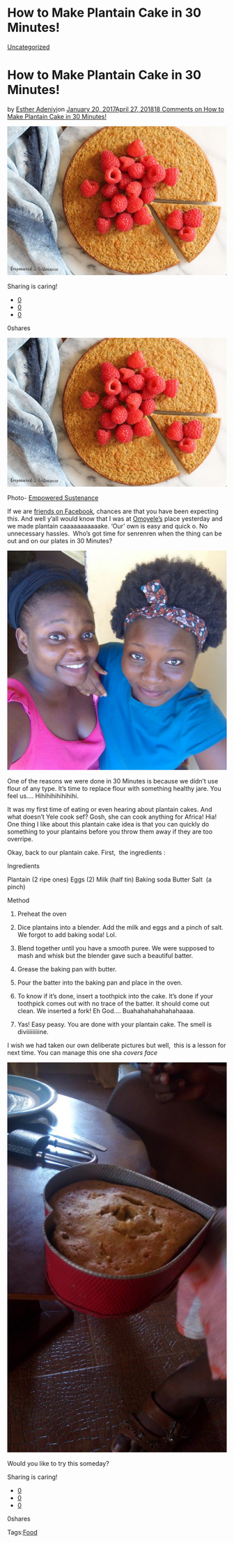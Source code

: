 # How to Make Plantain Cake in 30 Minutes!

[Uncategorized](https://estheradeniyi.com/category/uncategorized/)
# How to Make Plantain Cake in 30 Minutes!

by [Esther Adeniyi](https://estheradeniyi.com/author/esther-adeniyi/)on [January 20, 2017April 27, 2018](https://estheradeniyi.com/how-to-make-plantain-cake-in-30-minutes/)[18 Comments on How to Make Plantain Cake in 30 Minutes!](https://estheradeniyi.com/how-to-make-plantain-cake-in-30-minutes/#comments)

![](images/plantain-cake-3.jpg)

Sharing is caring!

- [0](https://www.facebook.com/sharer/sharer.php?u=https%3A%2F%2Festheradeniyi.com%2Fhow-to-make-plantain-cake-in-30-minutes%2F&amp;t=How%20to%20Make%20Plantain%20Cake%20in%2030%20Minutes%21)
- [0](https://twitter.com/intent/tweet?text=How%20to%20Make%20Plantain%20Cake%20in%2030%20Minutes%21&amp;url=https%3A%2F%2Festheradeniyi.com%2Fhow-to-make-plantain-cake-in-30-minutes%2F)
- [0](#)

0shares

[![Plantain cake with strawberries on top](images/plantain-cake-3.jpg)](images/plantain-cake-3.jpg)

Photo- [Empowered Sustenance](http://empoweredsustenance.com/flourless-plantain-cake/)&#xA0;

If we are [friends on Facebook](https://www.facebook.com/adeniyi.esther.583), chances are that you have been expecting this. And well y&#x2019;all would know that I was at [Omoyele&#x2019;s](https://www.facebook.com/olamiposi.oluwa) place yesterday and we made plantain caaaaaaaaaaake. &#x2018;Our&#x2019; own is easy and quick o. No unnecessary hassles. &#xA0;Who&#x2019;s got time for senrenren when the thing can be out and on our plates in 30 Minutes?

[![Omoyele and Esther Adeniyi&apos;s Blog](images/IMG-20170119-WA0011-1024x1024.jpg)](images/IMG-20170119-WA0011-1024x1024.jpg)

 One of the reasons we were done in 30 Minutes is because we didn&#x2019;t use flour of any type. It&#x2019;s time to replace flour with something healthy jare. You feel us&#x2026;. Hihihihihihihihi.

It was my first time of eating or even hearing about plantain cakes. And what doesn&#x2019;t Yele cook sef? Gosh, she can cook anything for Africa! Hia! One thing I like about this plantain cake idea is that you can quickly do something to your plantains before you throw them away if they are too overripe.

Okay, back to our plantain cake. First, &#xA0;the ingredients :

Ingredients

Plantain (2 ripe ones)
 Eggs (2)
 Milk (half tin)
 Baking soda
 Butter
 Salt &#xA0;(a pinch)

Method

1. Preheat the oven

2. Dice plantains into a blender. Add the milk and eggs and a pinch of salt. We forgot to add baking soda! Lol.

3. Blend together until you have a smooth puree. We were supposed to mash and whisk but the blender gave such a beautiful batter.

4. Grease the baking pan with butter.

5. Pour the batter into the baking pan and place in the oven.

6. To know if it&#x2019;s done, insert a toothpick into the cake. It&#x2019;s done if your toothpick comes out with no trace of the batter. It should come out clean. We inserted a fork! Eh God&#x2026;. Buahahahahahahahaaaa.

7. Yas! Easy peasy. You are done with your plantain cake. The smell is diviiiiiiiiine.

I wish we had taken our own deliberate pictures but well, &#xA0;this is a lesson for next time. You can manage this one sha *covers face*

[![Plantain cake](images/IMG_20170119_144556-576x1024.jpg)](images/IMG_20170119_144556-576x1024.jpg)

Would you like to try this someday?

Sharing is caring!

- [0](https://www.facebook.com/sharer/sharer.php?u=https%3A%2F%2Festheradeniyi.com%2Fhow-to-make-plantain-cake-in-30-minutes%2F&amp;t=How%20to%20Make%20Plantain%20Cake%20in%2030%20Minutes%21)
- [0](https://twitter.com/intent/tweet?text=How%20to%20Make%20Plantain%20Cake%20in%2030%20Minutes%21&amp;url=https%3A%2F%2Festheradeniyi.com%2Fhow-to-make-plantain-cake-in-30-minutes%2F)
- [0](#)

0shares

Tags:[Food](https://estheradeniyi.com/tag/food/)
